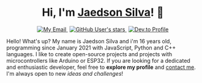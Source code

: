 <h1 align="center">Hi, I'm <a href="https://instagram.com/jaedsonpys">Jaedson Silva</a>! 👋</h1>

<p align="center">
    <a href="mailto:jaedson.dev@proton.me">
       <img alt="My Email" src="https://img.shields.io/static/v1?label=Email&message=Contact me!&color=green&logo=dev.to">
    </a>
    <a href="" style="margin-right: 5px; margin-left: 5px">
       <img alt="GitHub User's stars" src="https://img.shields.io/github/stars/jaedsonpys?style=social">
    </a>
    <a href="https://dev.to/jaedsonpys">
       <img alt="Dev.to Profile" src="https://img.shields.io/static/v1?label=DEV.to&message=Read Articles&color=green&logo=dev.to">
    </a>
</p>

Hello! What's up? My name is Jaedson Silva and i'm 16 years old, programming since January 2021 with JavaScript, Python and C++ languages. I like to create open-source projects and projects with microcontrollers like Arduino or ESP32. If you are looking for a dedicated and enthusiastic developer, feel free to **explore my profile** and [contact me](mailto:jaedson.dev@proton.me). I'm always open to new _ideas and challenges_!
